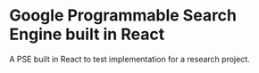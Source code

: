 # Google Programmable Search Engine built in React
A PSE built in React to test implementation for a research project.

